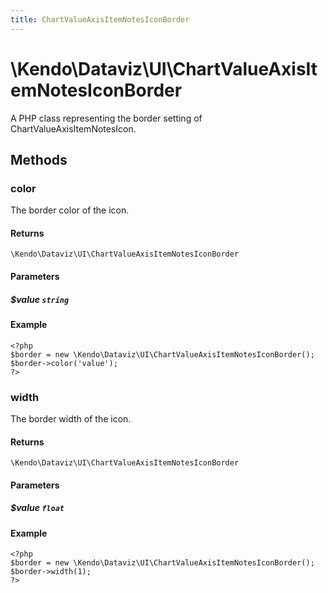 ```yaml
---
title: ChartValueAxisItemNotesIconBorder
---
```


# \Kendo\Dataviz\UI\ChartValueAxisItemNotesIconBorder

A PHP class representing the border setting of ChartValueAxisItemNotesIcon.


## Methods

### color
The border color of the icon.

#### Returns
`\Kendo\Dataviz\UI\ChartValueAxisItemNotesIconBorder`

#### Parameters

##### $value `string`



#### Example 
    <?php
    $border = new \Kendo\Dataviz\UI\ChartValueAxisItemNotesIconBorder();
    $border->color('value');
    ?>

### width
The border width of the icon.

#### Returns
`\Kendo\Dataviz\UI\ChartValueAxisItemNotesIconBorder`

#### Parameters

##### $value `float`



#### Example 
    <?php
    $border = new \Kendo\Dataviz\UI\ChartValueAxisItemNotesIconBorder();
    $border->width(1);
    ?>

